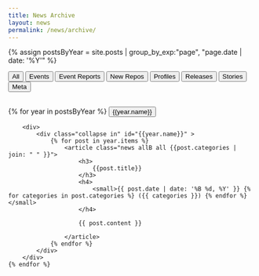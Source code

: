 ```yaml
---
title: News Archive
layout: news
permalink: /news/archive/
---
```

{% assign postsByYear = site.posts | group_by_exp:"page", "page.date | date: '%Y'" %}

<div class="filterBtnGroup btn-group" role="group" style="margin-bottom: 30px;">
    <button class="btn btn-default" id="allB">All</button>
    <button class="btn btn-default" id="event">Events</button>
    <button class="btn btn-default" id="event-report">Event Reports</button>
    <button class="btn btn-default" id="new-repo">New Repos</button>
    <button class="btn btn-default" id="profile">Profiles</button>
    <button class="btn btn-default" id="release">Releases</button>
    <button class="btn btn-default" id="story">Stories</button>
    <button class="btn btn-default" id="this-website">Meta</button>
</div>

<div>
   {% for year in postsByYear %}
        <button class="btn btn-primary" type="button" data-toggle="collapse" data-target="#{{year.name}}" aria-expanded="true" aria-controls="{{year.name}}"> {{year.name}} <i class= "fa fa-caret-down"></i></button>

        <div>
            <div class="collapse in" id="{{year.name}}" >
                {% for post in year.items %}
                    <article class="news allB all {{post.categories | join: " " }}">
                        <h3>
                            {{post.title}}
                        </h3>
                        <h4>
                            <small>{{ post.date | date: '%B %d, %Y' }} {% for categories in post.categories %} ({{ categories }}) {% endfor %}</small>
                        </h4>

                        {{ post.content }}
                        
                    </article>
                {% endfor %}
            </div>
        </div>
    {% endfor %}
</div>
